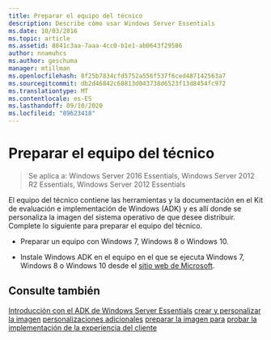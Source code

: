 ```yaml
---
title: Preparar el equipo del técnico
description: Describe cómo usar Windows Server Essentials
ms.date: 10/03/2016
ms.topic: article
ms.assetid: 8841c3aa-7aaa-4cc0-b1e1-ab0643f29586
author: nnamuhcs
ms.author: geschuma
manager: mtillman
ms.openlocfilehash: 8f25b7834cfd5752a556f537f6ced487142563a7
ms.sourcegitcommit: db2d46842c68813d043738d6523f13d8454fc972
ms.translationtype: MT
ms.contentlocale: es-ES
ms.lasthandoff: 09/10/2020
ms.locfileid: "89623418"
---
```

# <a name="prepare-the-technician-computer"></a>Preparar el equipo del técnico

>Se aplica a: Windows Server 2016 Essentials, Windows Server 2012 R2 Essentials, Windows Server 2012 Essentials

El equipo del técnico contiene las herramientas y la documentación en el Kit de evaluación e implementación de Windows (ADK) y es allí donde se personaliza la imagen del sistema operativo de que desee distribuir. Complete lo siguiente para preparar el equipo del técnico.

-   Preparar un equipo con Windows 7, Windows 8 o Windows 10.

-   Instale Windows ADK en el equipo en el que se ejecuta Windows 7, Windows 8 o Windows 10 desde el [sitio web de Microsoft](https://go.microsoft.com/fwlink/?LinkID=248647).

## <a name="see-also"></a>Consulte también

 [Introducción con el ADK de Windows Server Essentials](Getting-Started-with-the-Windows-Server-Essentials-ADK.md) [crear y personalizar la imagen](Creating-and-Customizing-the-Image.md) [personalizaciones adicionales](Additional-Customizations.md) [preparar la imagen para](Preparing-the-Image-for-Deployment.md) [probar la implementación de la experiencia del cliente](Testing-the-Customer-Experience.md)

